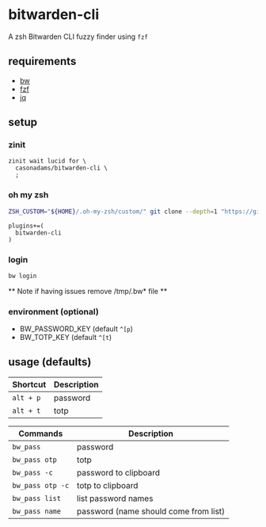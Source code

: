 # bitwarden-cli

A zsh Bitwarden CLI fuzzy finder using `fzf`

## requirements

- [bw](https://bitwarden.com/download/)
- [fzf](https://github.com/junegunn/fzf)
- [jq](https://stedolan.github.io/jq/)

## setup

### zinit

```~/.zshrc
zinit wait lucid for \
  casonadams/bitwarden-cli \
  ;
```

### oh my zsh

```sh
ZSH_CUSTOM="${HOME}/.oh-my-zsh/custom/" git clone --depth=1 "https://github.com/casonadams/bitwarden-cli.git" "${ZSH_CUSTOM}/plugins/bitwarden-cli"
```

```~/.zshrc
plugins+=(
  bitwarden-cli
)
```

### login

```sh
bw login
```

** Note if having issues remove /tmp/.bw* file **

### environment (optional)

- BW_PASSWORD_KEY (default `^[p`)
- BW_TOTP_KEY     (default `^[t`)

## usage (defaults)

| Shortcut | Description |
|----------|-------------|
|`alt + p` | password    |
|`alt + t` | totp        |

| Commands        | Description                            |
|-----------------|----------------------------------------|
|`bw_pass`        | password                               |
|`bw_pass otp`    | totp                                   |
|`bw_pass -c`     | password to clipboard                  |
|`bw_pass otp -c` | totp to clipboard                      |
|`bw_pass list`   | list password names                    |
|`bw_pass name`   | password (name should come from list)  |
